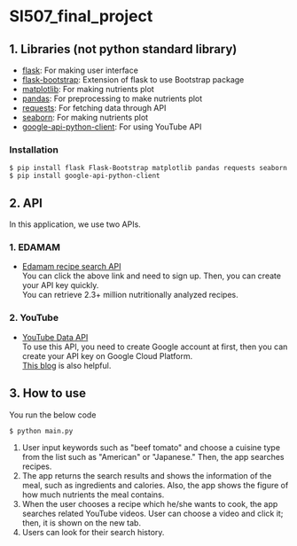 # SI507_final_project
## 1. Libraries (not python standard library)
* [flask](https://flask.palletsprojects.com/en/1.1.x/): For making user interface
* [flask-bootstrap](https://github.com/mbr/flask-bootstrap): Extension of flask to use Bootstrap package
* [matplotlib](https://matplotlib.org): For making nutrients plot
* [pandas](https://pandas.pydata.org): For preprocessing to make nutrients plot
* [requests](https://docs.python-requests.org/en/master/): For fetching data through API
* [seaborn](https://seaborn.pydata.org): For making nutrients plot
* [google-api-python-client](https://github.com/googleapis/google-api-python-client): For using YouTube API  
### Installation
```shell
$ pip install flask Flask-Bootstrap matplotlib pandas requests seaborn
$ pip install google-api-python-client
```

## 2. API
In this application, we use two APIs.
### 1. EDAMAM
* [Edamam recipe search API](https://developer.edamam.com/admin)  
You can click the above link and need to sign up. Then, you can create your API key quickly.  
You can retrieve 2.3+ million nutritionally analyzed recipes.  

### 2. YouTube
* [YouTube Data API](https://developers.google.com/youtube/v3)  
To use this API, you need to create Google account at first, then you can create your API key on Google Cloud Platform.  
[This blog](https://blog.hubspot.com/website/how-to-get-youtube-api-key) is also helpful.  

## 3. How to use
You run the below code  
```shell
$ python main.py
```
1. User input keywords such as "beef tomato" and choose a cuisine type from the list such as "American" or "Japanese." Then, the app searches recipes.  
2. The app returns the search results and shows the information of the meal, such as ingredients and calories. Also, the app shows the figure of how much nutrients the meal contains.  
3. When the user chooses a recipe which he/she wants to cook, the app searches related YouTube videos. User can choose a video and click it; then, it is shown on the new tab.  
4. Users can look for their search history.

